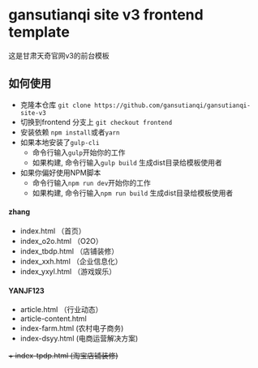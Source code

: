 # gansutianqi site v3 frontend template
这是甘肃天奇官网v3的前台模板

## 如何使用
+ 克隆本仓库 `git clone https://github.com/gansutianqi/gansutianqi-site-v3`
+ 切换到frontend 分支上 `git checkout frontend`
+ 安装依赖 `npm install`或者`yarn`
+ 如果本地安装了`gulp-cli`
    + 命令行输入`gulp`开始你的工作
    + 如果构建, 命令行输入`gulp build` 生成dist目录给模板使用者
+ 如果你偏好使用NPM脚本
    + 命令行输入`npm run dev`开始你的工作
    + 如果构建, 命令行输入`npm run build` 生成dist目录给模板使用者

#### zhang
+ index.html （首页）
+ index_o2o.html  （O2O）
+ index_tbdp.html （店铺装修）
+ index_xxh.html （企业信息化）
+ index_yxyl.html （游戏娱乐）

#### YANJF123
+ article.html （行业动态）
+ article-content.html
+ index-farm.html (农村电子商务)
+ index-dsyy.html (电商运营解决方案)

~~+ index-tpdp.html  (淘宝店铺装修)~~
